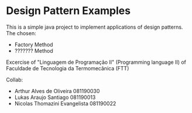 # Design Pattern Examples

This is a simple java project to implement applications of design patterns. The chosen:

- Factory Method
- ??????? Method

Excercise of "Linguagem de Programação II" (Programming language II) of Faculdade de Tecnologia da Termomecânica (FTT)

Collab:
- Arthur Alves de Oliveira 081190030
- Lukas Araujo Santiago 081190013
- Nicolas Thomazini Evangelista 081190022